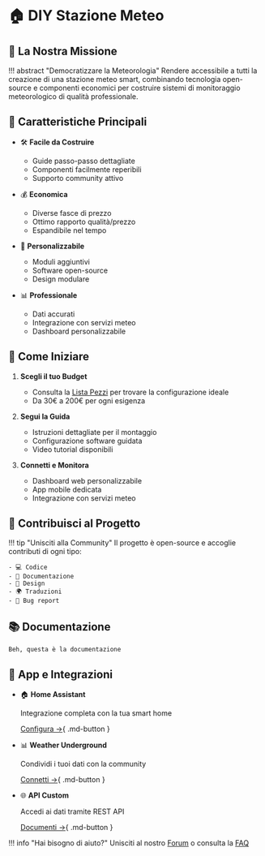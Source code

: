 # 🏠 DIY Stazione Meteo

## 🎯 La Nostra Missione

!!! abstract "Democratizzare la Meteorologia"
    Rendere accessibile a tutti la creazione di una stazione meteo smart, combinando tecnologia open-source 
    e componenti economici per costruire sistemi di monitoraggio meteorologico di qualità professionale.

## 🌟 Caratteristiche Principali

<div class="grid cards" markdown>

-   🛠️ **Facile da Costruire**
    
    - Guide passo-passo dettagliate
    - Componenti facilmente reperibili
    - Supporto community attivo

-   💰 **Economica**
    
    - Diverse fasce di prezzo
    - Ottimo rapporto qualità/prezzo
    - Espandibile nel tempo

-   🔧 **Personalizzabile**
    
    - Moduli aggiuntivi
    - Software open-source
    - Design modulare

-   📊 **Professionale**
    
    - Dati accurati
    - Integrazione con servizi meteo
    - Dashboard personalizzabile

</div>

## 🚀 Come Iniziare

1. **Scegli il tuo Budget**
    - Consulta la [Lista Pezzi](Lista%20Pezzi) per trovare la configurazione ideale
    - Da 30€ a 200€ per ogni esigenza

2. **Segui la Guida**
    - Istruzioni dettagliate per il montaggio
    - Configurazione software guidata
    - Video tutorial disponibili

3. **Connetti e Monitora**
    - Dashboard web personalizzabile
    - App mobile dedicata
    - Integrazione con servizi meteo

## 🤝 Contribuisci al Progetto

!!! tip "Unisciti alla Community"
    Il progetto è open-source e accoglie contributi di ogni tipo:
    
    - 💻 Codice
    - 📝 Documentazione
    - 🎨 Design
    - 🌍 Traduzioni
    - 🐛 Bug report

## 📚 Documentazione

    Beh, questa è la documentazione

## 📱 App e Integrazioni

<div class="grid cards" markdown>

-   🏠 **Home Assistant**
    
    Integrazione completa con la tua smart home
    
    [Configura →](){ .md-button }

-   📊 **Weather Underground**
    
    Condividi i tuoi dati con la community
    
    [Connetti →](){ .md-button }

-   🌐 **API Custom**
    
    Accedi ai dati tramite REST API
    
    [Documenti →](){ .md-button }

</div>

!!! info "Hai bisogno di aiuto?"
    Unisciti al nostro [Forum](https://github.com/xShader1374/DIY-Stazione-Meteo/discussions) o consulta la [FAQ](/faq)
